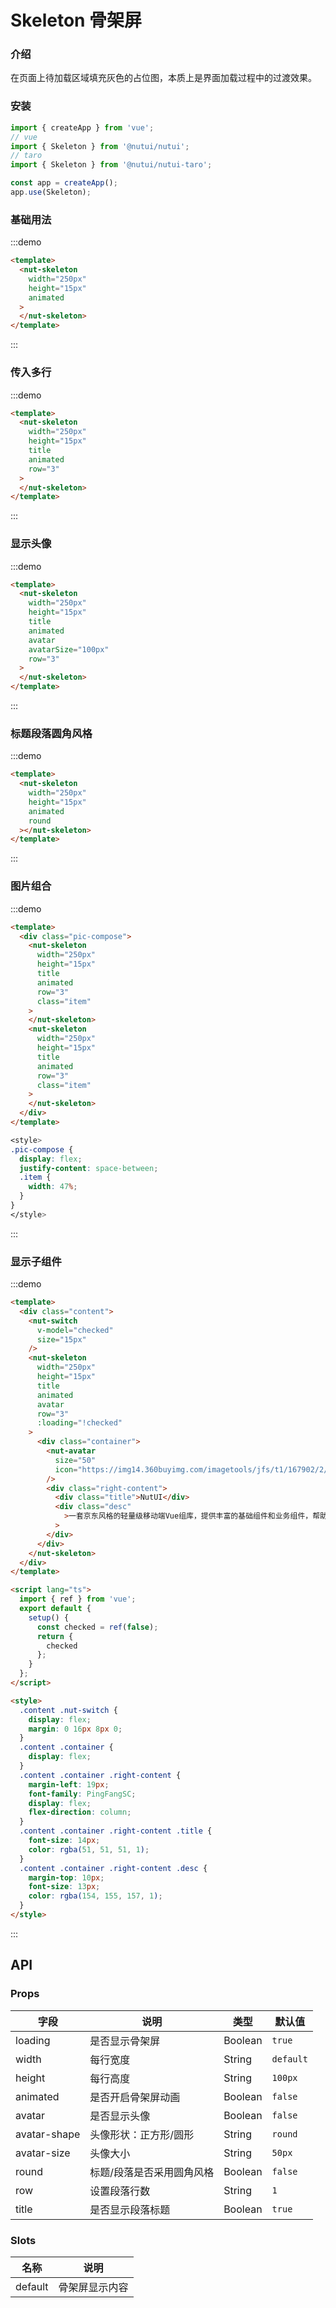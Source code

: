 # Skeleton 骨架屏

### 介绍

在页面上待加载区域填充灰色的占位图，本质上是界面加载过程中的过渡效果。

### 安装

```javascript
import { createApp } from 'vue';
// vue
import { Skeleton } from '@nutui/nutui';
// taro
import { Skeleton } from '@nutui/nutui-taro';

const app = createApp();
app.use(Skeleton);
```

### 基础用法

:::demo

```html
<template>
  <nut-skeleton
    width="250px"
    height="15px"
    animated
  >
  </nut-skeleton>
</template>
```

:::

### 传入多行

:::demo

```html
<template>
  <nut-skeleton
    width="250px"
    height="15px"
    title
    animated
    row="3"
  >
  </nut-skeleton>
</template>
```

:::

### 显示头像

:::demo

```html
<template>
  <nut-skeleton
    width="250px"
    height="15px"
    title
    animated
    avatar
    avatarSize="100px"
    row="3"
  >
  </nut-skeleton>
</template>
```

:::

### 标题段落圆角风格

:::demo

```html
<template>
  <nut-skeleton
    width="250px"
    height="15px"
    animated
    round
  ></nut-skeleton>
</template>
```

:::

### 图片组合

:::demo

```html
<template>
  <div class="pic-compose">
    <nut-skeleton
      width="250px"
      height="15px"
      title
      animated
      row="3"
      class="item"
    >
    </nut-skeleton>
    <nut-skeleton
      width="250px"
      height="15px"
      title
      animated
      row="3"
      class="item"
    >
    </nut-skeleton>
  </div>
</template>
```

```css
<style>
.pic-compose {
  display: flex;
  justify-content: space-between;
  .item {
    width: 47%;
  }
}
</style>
```

:::

### 显示子组件

:::demo

```html
<template>
  <div class="content">
    <nut-switch
      v-model="checked"
      size="15px"
    />
    <nut-skeleton
      width="250px"
      height="15px"
      title
      animated
      avatar
      row="3"
      :loading="!checked"
    >
      <div class="container">
        <nut-avatar
          size="50"
          icon="https://img14.360buyimg.com/imagetools/jfs/t1/167902/2/8762/791358/603742d7E9b4275e3/e09d8f9a8bf4c0ef.png"
        />
        <div class="right-content">
          <div class="title">NutUI</div>
          <div class="desc"
            >一套京东风格的轻量级移动端Vue组库，提供丰富的基础组件和业务组件，帮助开发者快速搭建移动应用。</div
          >
        </div>
      </div>
    </nut-skeleton>
  </div>
</template>

<script lang="ts">
  import { ref } from 'vue';
  export default {
    setup() {
      const checked = ref(false);
      return {
        checked
      };
    }
  };
</script>

<style>
  .content .nut-switch {
    display: flex;
    margin: 0 16px 8px 0;
  }
  .content .container {
    display: flex;
  }
  .content .container .right-content {
    margin-left: 19px;
    font-family: PingFangSC;
    display: flex;
    flex-direction: column;
  }
  .content .container .right-content .title {
    font-size: 14px;
    color: rgba(51, 51, 51, 1);
  }
  .content .container .right-content .desc {
    margin-top: 10px;
    font-size: 13px;
    color: rgba(154, 155, 157, 1);
  }
</style>
```

:::

## API

### Props

| 字段         | 说明                      | 类型    | 默认值    |
| ------------ | ------------------------- | ------- | --------- |
| loading      | 是否显示骨架屏            | Boolean | `true`    |
| width        | 每行宽度                  | String  | `default` |
| height       | 每行高度                  | String  | `100px`   |
| animated     | 是否开启骨架屏动画        | Boolean | `false`   |
| avatar       | 是否显示头像              | Boolean | `false`   |
| avatar-shape | 头像形状：正方形/圆形     | String  | `round`   |
| avatar-size  | 头像大小                  | String  | `50px`    |
| round        | 标题/段落是否采用圆角风格 | Boolean | `false`   |
| row          | 设置段落行数              | String  | `1`       |
| title        | 是否显示段落标题          | Boolean | `true`    |

### Slots

| 名称    | 说明           |
| ------- | -------------- |
| default | 骨架屏显示内容 |
